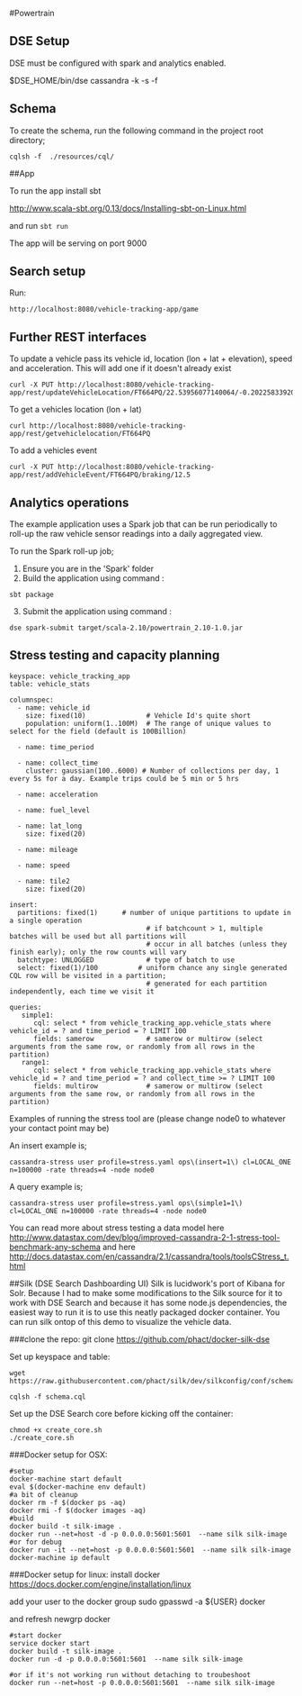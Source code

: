 #Powertrain

## DSE Setup
DSE must be configured with spark and analytics enabled.

$DSE_HOME/bin/dse cassandra -k -s -f

## Schema

To create the schema, run the following command in the project root directory;

```
cqlsh -f  ./resources/cql/
```

##App

To run the app install sbt

http://www.scala-sbt.org/0.13/docs/Installing-sbt-on-Linux.html

and run `sbt run`

The app will be serving on port 9000

## Search setup

Run:




```
http://localhost:8080/vehicle-tracking-app/game
```

## Further REST interfaces

To update a vehicle pass its vehicle id, location (lon + lat + elevation), speed and acceleration. This will add one if it doesn't already exist

```
curl -X PUT http://localhost:8080/vehicle-tracking-app/rest/updateVehicleLocation/FT664PQ/22.53956077140064/-0.20225833920426117/10.00/55/5
```
  	
To get a vehicles location (lon + lat)

```
curl http://localhost:8080/vehicle-tracking-app/rest/getvehiclelocation/FT664PQ
```
  	
To add a vehicles event

```
curl -X PUT http://localhost:8080/vehicle-tracking-app/rest/addVehicleEvent/FT664PQ/braking/12.5
```

## Analytics operations

The example application uses a Spark job that can be run periodically to roll-up the raw vehicle sensor readings into a daily aggregated view.

To run the Spark roll-up job;

1. Ensure you are in the 'Spark' folder
2. Build the application using command :
  ```
  sbt package
  ```
3. Submit the application using command :
  ```
  dse spark-submit target/scala-2.10/powertrain_2.10-1.0.jar
  ```

## Stress testing and capacity planning
```
keyspace: vehicle_tracking_app
table: vehicle_stats

columnspec:
  - name: vehicle_id
    size: fixed(10)               # Vehicle Id's quite short
    population: uniform(1..100M)  # The range of unique values to select for the field (default is 100Billion)

  - name: time_period

  - name: collect_time
    cluster: gaussian(100..6000) # Number of collections per day, 1 every 5s for a day. Example trips could be 5 min or 5 hrs

  - name: acceleration

  - name: fuel_level

  - name: lat_long
    size: fixed(20)

  - name: mileage

  - name: speed

  - name: tile2
    size: fixed(20)

insert:
  partitions: fixed(1)      # number of unique partitions to update in a single operation
                                  # if batchcount > 1, multiple batches will be used but all partitions will
                                  # occur in all batches (unless they finish early); only the row counts will vary
  batchtype: UNLOGGED             # type of batch to use
  select: fixed(1)/100          # uniform chance any single generated CQL row will be visited in a partition;
                                  # generated for each partition independently, each time we visit it

queries:
   simple1:
      cql: select * from vehicle_tracking_app.vehicle_stats where vehicle_id = ? and time_period = ? LIMIT 100
      fields: samerow             # samerow or multirow (select arguments from the same row, or randomly from all rows in the partition)
   range1:
      cql: select * from vehicle_tracking_app.vehicle_stats where vehicle_id = ? and time_period = ? and collect_time >= ? LIMIT 100
      fields: multirow            # samerow or multirow (select arguments from the same row, or randomly from all rows in the partition)

```
Examples of running the stress tool are (please change node0 to whatever your contact point may be)

An insert example is;
```
cassandra-stress user profile=stress.yaml ops\(insert=1\) cl=LOCAL_ONE n=100000 -rate threads=4 -node node0 
```
A query example is;
```
cassandra-stress user profile=stress.yaml ops\(simple1=1\) cl=LOCAL_ONE n=100000 -rate threads=4 -node node0 
```

You can read more about stress testing a data model here 
http://www.datastax.com/dev/blog/improved-cassandra-2-1-stress-tool-benchmark-any-schema and here 
http://docs.datastax.com/en/cassandra/2.1/cassandra/tools/toolsCStress_t.html

##Silk (DSE Search Dashboarding UI)
Silk is lucidwork's port of Kibana for Solr. Because I had to make some modifications to the Silk source for it to work with DSE Search and because it has some node.js dependencies, the easiest way to run it is to use this neatly packaged docker container. You can run silk ontop of this demo to visualize the vehicle data.

###clone the repo:
    git clone https://github.com/phact/docker-silk-dse

Set up keyspace and table:

    wget https://raw.githubusercontent.com/phact/silk/dev/silkconfig/conf/schema.cql
    
    cqlsh -f schema.cql
    
Set up the DSE Search core before kicking off the container:
    
    chmod +x create_core.sh
    ./create_core.sh

###Docker setup for OSX:

```
#setup
docker-machine start default
eval $(docker-machine env default)
#a bit of cleanup
docker rm -f $(docker ps -aq)
docker rmi -f $(docker images -aq)
#build
docker build -t silk-image .
docker run --net=host -d -p 0.0.0.0:5601:5601  --name silk silk-image
#or for debug
docker run -it --net=host -p 0.0.0.0:5601:5601  --name silk silk-image
docker-machine ip default
```

###Docker setup for linux:
install docker https://docs.docker.com/engine/installation/linux

add your user to the docker group
    sudo gpasswd -a ${USER} docker

and refresh 
   newgrp docker 


````
#start docker
service docker start
docker build -t silk-image .
docker run -d -p 0.0.0.0:5601:5601  --name silk silk-image

#or if it's not working run without detaching to troubeshoot
docker run --net=host -p 0.0.0.0:5601:5601  --name silk silk-image
````

